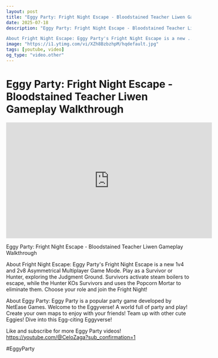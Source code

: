 ```yaml
---
layout: post
title: "Eggy Party: Fright Night Escape - Bloodstained Teacher Liwen Gameplay Walkthrough"
date: 2025-07-18
description: "Eggy Party: Fright Night Escape - Bloodstained Teacher Liwen Gameplay Walkthrough

About Fright Night Escape: Eggy Party's Fright Night Escape is a new ..."
image: "https://i1.ytimg.com/vi/XZh8BzbzhpM/hqdefault.jpg"
tags: [youtube, video]
og_type: "video.other"
---
```


<script type="application/ld+json">
{
  "@context": "http://schema.org",
  "@type": "VideoObject",
  "name": "Eggy Party: Fright Night Escape - Bloodstained Teacher Liwen Gameplay Walkthrough",
  "description": "Eggy Party: Fright Night Escape - Bloodstained Teacher Liwen Gameplay Walkthrough\n\nAbout Fright Night Escape: Eggy Party's Fright Night Escape is a new 1v4 and 2v8 Asymmetrical Multiplayer Game Mode. Play as a Survivor or Hunter, exploring the Judgment Ground. Survivors activate steam boilers to escape, while the Hunter KOs Survivors and uses the Popcorn Mortar to eliminate them. Choose your role and join the Fright Night!\n\nAbout Eggy Party: Eggy Party is a popular party game developed by NetEase Games. Welcome to the Eggyverse! A world full of party and play! Create your own maps to enjoy with your friends! Team up with other cute Eggies! Dive into this Egg-citing Eggyverse!\n\nLike and subscribe for more Eggy Party videos! https://youtube.com/@CeloZaga?sub_confirmation=1 \n\n#EggyParty",
  "thumbnailUrl": "https://i1.ytimg.com/vi/XZh8BzbzhpM/hqdefault.jpg",
  "uploadDate": "2025-07-18T12:30:46",
  "embedUrl": "https://www.youtube.com/embed/XZh8BzbzhpM",
  "publisher": {
    "@type": "Person",
    "name": "Celo Zaga"
  },
  "mainEntityOfPage": {
    "@type": "WebPage",
    "@id": "https://celozaga.github.io/2025/07/18/eggy-party:-fright-night-escape---bloodstained-teacher-liwen-gameplay-walkthrough-XZh8BzbzhpM.html"
  },
  "duration": "PT0M0S"
}
</script>

<script type="application/ld+json">
{
  "@context": "http://schema.org",
  "@type": "BlogPosting",
  "headline": "Eggy Party: Fright Night Escape - Bloodstained Teacher Liwen Gameplay Walkthrough",
  "image": "https://i1.ytimg.com/vi/XZh8BzbzhpM/hqdefault.jpg",
  "publisher": {
    "@type": "Person",
    "name": "Celo Zaga"
  },
  "url": "https://celozaga.github.io/2025/07/18/eggy-party:-fright-night-escape---bloodstained-teacher-liwen-gameplay-walkthrough-XZh8BzbzhpM.html",
  "datePublished": "2025-07-18T12:30:46",
  "dateCreated": "2025-07-18T12:30:46",
  "dateModified": "2025-07-18T12:30:46",
  "description": "Eggy Party: Fright Night Escape - Bloodstained Teacher Liwen Gameplay Walkthrough\n\nAbout Fright Night Escape: Eggy Party's Fright Night Escape is a new ...",
  "author": {
    "@type": "Person",
    "name": "Celo Zaga"
  },
  "mainEntityOfPage": {
    "@type": "WebPage",
    "@id": "https://celozaga.github.io/2025/07/18/eggy-party:-fright-night-escape---bloodstained-teacher-liwen-gameplay-walkthrough-XZh8BzbzhpM.html"
  }
}
</script>

<h1 class="youtube-post-title">Eggy Party: Fright Night Escape - Bloodstained Teacher Liwen Gameplay Walkthrough</h1>

<iframe width="560" height="315" src="https://www.youtube.com/embed/XZh8BzbzhpM" class="youtube-post-embed" frameborder="0" allowfullscreen></iframe>

<p class="youtube-post-description">Eggy Party: Fright Night Escape - Bloodstained Teacher Liwen Gameplay Walkthrough

About Fright Night Escape: Eggy Party's Fright Night Escape is a new 1v4 and 2v8 Asymmetrical Multiplayer Game Mode. Play as a Survivor or Hunter, exploring the Judgment Ground. Survivors activate steam boilers to escape, while the Hunter KOs Survivors and uses the Popcorn Mortar to eliminate them. Choose your role and join the Fright Night!

About Eggy Party: Eggy Party is a popular party game developed by NetEase Games. Welcome to the Eggyverse! A world full of party and play! Create your own maps to enjoy with your friends! Team up with other cute Eggies! Dive into this Egg-citing Eggyverse!

Like and subscribe for more Eggy Party videos! https://youtube.com/@CeloZaga?sub_confirmation=1 

#EggyParty</p>
